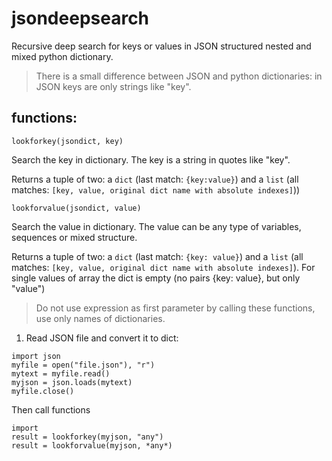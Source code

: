 # jsondeepsearch

Recursive deep search for keys or values in JSON structured nested and mixed python dictionary.

> There is a small difference between JSON and python dictionaries: in JSON keys are only strings like "key".


## functions:

``` lookforkey(jsondict, key) ```

Search the key in dictionary. The key is a string in quotes like "key".

Returns a tuple of two: a ```dict``` (last match: ```{key:value}```) and a ```list``` (all matches: ```[key, value, original dict name with absolute indexes]```)) 

``` lookforvalue(jsondict, value) ```

Search the value in dictionary. The value can be any type of variables, sequences or mixed structure. 

Returns a tuple of two: a ```dict``` (last match: ```{key: value}```) and a ```list``` (all matches: ```[key, value, original dict name with absolute indexes]```). 
For single values of array the dict is empty (no pairs {key: value}, but only "value")

> Do not use expression as first parameter by calling these functions, use only names of dictionaries.

1) Read JSON file and convert it to dict: 
```
import json
myfile = open("file.json"), "r")
mytext = myfile.read()
myjson = json.loads(mytext)
myfile.close()
```

Then call functions
```
import 
result = lookforkey(myjson, "any")
result = lookforvalue(myjson, *any*)
```

